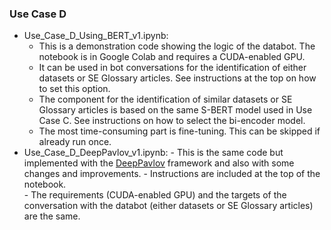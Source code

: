 
 ### Use Case D
 
  - Use_Case_D_Using_BERT_v1.ipynb:
      - This is a demonstration code showing the logic of the databot. The notebook is in Google Colab and requires a CUDA-enabled GPU.
      - It can be used in bot conversations for the identification of either datasets or SE Glossary articles. See instructions at the top on how to set this option.
      - The component for the identification of similar datasets or SE Glossary articles is based on the same S-BERT model used in Use Case C. See instructions on how to select the bi-encoder model.
      - The most time-consuming part is fine-tuning. This can be skipped if already run once. 
- Use_Case_D_DeepPavlov_v1.ipynb: 
      - This is the same code but implemented with the [DeepPavlov](https://deeppavlov.ai/) framework and also with some changes and improvements. 
      - Instructions are included at the top of the notebook.  
      - The requirements (CUDA-enabled GPU) and the targets of the conversation with the databot (either datasets or SE Glossary articles) are the same.
      
